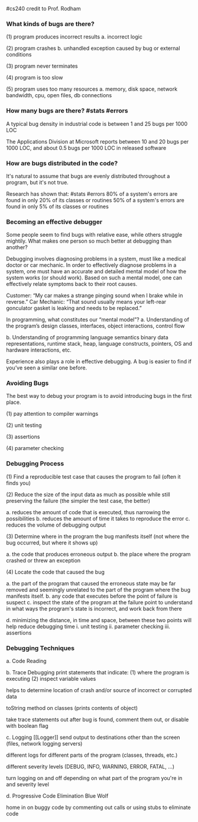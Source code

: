 #cs240 
credit to Prof. Rodham
### What kinds of bugs are there?

(1) program produces incorrect results
    a. incorrect logic

(2) program crashes
    b. unhandled exception caused by bug or external conditions

(3) program never terminates

(4) program is too slow

(5) program uses too many resources
a. memory, disk space, network bandwidth, cpu, open files, db connections
### How many bugs are there? #stats #errors
A typical bug density in industrial code is between 1 and 25 bugs per 1000 LOC

The Applications Division at Microsoft reports between 10 and 20 bugs per 1000 LOC, and about 0.5 bugs per 1000 LOC in released software
### How are bugs distributed in the code?
It's natural to assume that bugs are evenly distributed throughout a program, but it's not true.

Research has shown that:
  #stats #errors
  80% of a system's errors are found in only 20% of its classes or routines
  50% of a system's errors are found in only 5% of its classes or routines

### Becoming an effective debugger
Some people seem to find bugs with relative ease, while others struggle mightily.  What makes one person so much better at debugging than another?

Debugging involves diagnosing problems in a system, must like a medical doctor or car mechanic.  In order to effectively diagnose problems in a system, one must have an accurate and detailed mental model of how the system works (or should work).  Based on such a mental model, one can effectively relate symptoms back to their root causes.

Customer: “My car makes a strange pinging sound when I brake while in reverse.”
Car Mechanic: “That sound usually means your left-rear gonculator gasket is leaking and needs to be replaced.”

In programming, what constitutes our “mental model”?
 a. Understanding of the program’s design
  classes, interfaces, object interactions, control flow

 b. Understanding of programming language semantics
  binary data representations, runtime stack, heap, language constructs, pointers, OS and hardware interactions, etc.

Experience also plays a role in effective debugging.  A bug is easier to find if you’ve seen a similar one before.
### Avoiding Bugs
The best way to debug your program is to avoid introducing bugs in the first place.

(1) pay attention to compiler warnings

(2) unit testing

(3) assertions

(4) parameter checking
### Debugging Process
(1) Find a reproducible test case that causes the program to fail (often it finds you)


(2) Reduce the size of the input data as much as possible while still preserving the failure (the simpler the test case, the better)

   a. reduces the amount of code that is executed, thus narrowing the possibilities
   b. reduces the amount of time it takes to reproduce the error
   c. reduces the volume of debugging output 


(3) Determine where in the program the bug manifests itself (not where the bug occurred, but where it shows up)

   a. the code that produces erroneous output
   b. the place where the program crashed or threw an exception


(4) Locate the code that caused the bug

   a. the part of the program that caused the erroneous state may be far removed and seemingly unrelated to the part of the program where the bug manifests itself.
   b. any code that executes before the point of failure is suspect
   c. inspect the state of the program at the failure point to understand in what ways the program's state is incorrect, and work back from there
    
d. minimizing the distance, in time and space, between these two points will help reduce debugging time
          i. unit testing
         ii. parameter checking
        iii. assertions
### Debugging Techniques
a. Code Reading

b. Trace Debugging
    print statements that indicate:
        (1) where the program is executing
        (2) inspect variable values
    
helps to determine location of crash and/or source of incorrect or corrupted data
    
toString method on classes (prints contents of object)
    
take trace statements out after bug is found, comment them out, or disable with boolean flag
    
c. Logging [[Logger]]
    send output to destinations other than the screen
        (files, network logging servers)
    
different logs for different parts of the program
        (classes, threads, etc.)
    
different severity levels (DEBUG, INFO, WARNING, ERROR, FATAL, ...)
    
turn logging on and off depending on what part of the program you're 
        in and severity level

d. Progressive Code Elimination
    Blue Wolf
    
home in on buggy code by commenting out calls or using stubs to eliminate code